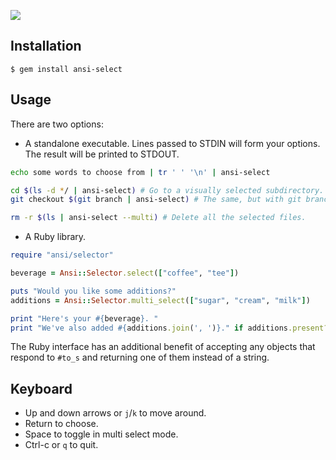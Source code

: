 ![](https://dl.dropboxusercontent.com/spa/dlqheu39w0arg9q/gvpg7_fw.png)

## Installation

    $ gem install ansi-select


## Usage

There are two options:

* A standalone executable. Lines passed to STDIN will form your options. The result will be printed to STDOUT.

```bash
echo some words to choose from | tr ' ' '\n' | ansi-select

cd $(ls -d */ | ansi-select) # Go to a visually selected subdirectory.
git checkout $(git branch | ansi-select) # The same, but with git branches.

rm -r $(ls | ansi-select --multi) # Delete all the selected files.
```

* A Ruby library.

```ruby
require "ansi/selector"

beverage = Ansi::Selector.select(["coffee", "tee"])

puts "Would you like some additions?"
additions = Ansi::Selector.multi_select(["sugar", "cream", "milk"])

print "Here's your #{beverage}. "
print "We've also added #{additions.join(', ')}." if additions.present?
```

The Ruby interface has an additional benefit of accepting any objects that respond
to `#to_s` and returning one of them instead of a string.


## Keyboard

* Up and down arrows or `j`/`k` to move around.
* Return to choose.
* Space to toggle in multi select mode.
* Ctrl-c or `q` to quit.
